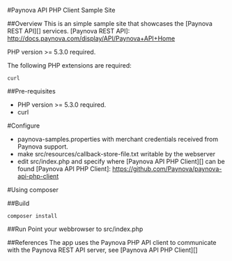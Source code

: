 #Paynova API PHP Client Sample Site

##Overview
This is an simple sample site that showcases the [Paynova REST API][] services.
[Paynova REST API]: http://docs.paynova.com/display/API/Paynova+API+Home


PHP version >= 5.3.0 required.

The following PHP extensions are required:

    curl


##Pre-requisites
* PHP version >= 5.3.0 required.
* curl

#Configure
* paynova-samples.properties with merchant credentials received from Paynova support. 
* make src/resources/callback-store-file.txt writable by the webserver
* edit src/index.php and specify where [Paynova API PHP Client][] can be found
[Paynova API PHP Client]: https://github.com/Paynova/paynova-api-php-client

#Using composer

##Build
```
composer install
```

##Run
Point your webbrowser to src/index.php


##References
The app uses the Paynova PHP API client to communicate with the Paynova REST API server, see [Paynova API PHP Client][]
